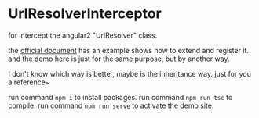 # UrlResolverInterceptor
for intercept the angular2 "UrlResolver" class.

the [official document](http://a2.hubwiz.com/docs/ts/latest/api/compiler/UrlResolver-class.html) has an example shows how to extend and register it.
and the demo here is just for the same purpose, but by another way.

I don't know which way is better, maybe is the inheritance way. 
just for you a reference~

run command `npm i` to install packages.
run command `npm run tsc` to compile.
run command `npm run serve` to activate the demo site.
